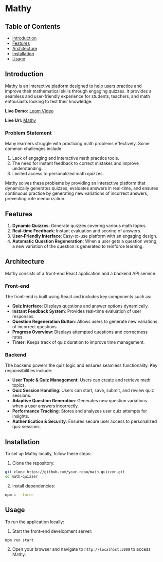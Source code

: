 # Mathy

## Table of Contents

- [Introduction](#introduction)
- [Features](#features)
- [Architecture](#architecture)
- [Installation](#installation)
- [Usage](#usage)

## Introduction

Mathy is an interactive platform designed to help users practice and improve their mathematical skills through engaging quizzes. It provides a seamless and user-friendly experience for students, teachers, and math enthusiasts looking to test their knowledge.

**Live Demo:** [Loom Video](https://www.loom.com/share/245236bfa9ce436ca169733ac64b695c)

**Live Url:** [Mathy](https://mathy-quizzer.vercel.app/)

### Problem Statement

Many learners struggle with practicing math problems effectively. Some common challenges include:

1. Lack of engaging and interactive math practice tools.
2. The need for instant feedback to correct mistakes and improve understanding.
3. Limited access to personalized math quizzes.

Mathy solves these problems by providing an interactive platform that dynamically generates quizzes, evaluates answers in real-time, and ensures continuous practice by generating new variations of incorrect answers, preventing rote memorization.

## Features

1. **Dynamic Quizzes**: Generate quizzes covering various math topics.
2. **Real-time Feedback**: Instant evaluation and scoring of answers.
3. **User-Friendly Interface**: Easy-to-use platform with an engaging design.
4. **Automatic Question Regeneration**: When a user gets a question wrong, a new variation of the question is generated to reinforce learning.

## Architecture

Mathy consists of a front-end React application and a backend API service.

### Front-end

The front-end is built using React and includes key components such as:

- **Quiz Interface**: Displays questions and answer options dynamically.
- **Instant Feedback System**: Provides real-time evaluation of user responses.
- **Question Regeneration Button**: Allows users to generate new variations of incorrect questions.
- **Progress Overview**: Displays attempted questions and correctness rates.
- **Timer**: Keeps track of quiz duration to improve time management.

### Backend

The backend powers the quiz logic and ensures seamless functionality. Key responsibilities include:

- **User Topic & Quiz Management**: Users can create and retrieve math topics.
- **Quiz Session Handling**: Users can start, save, submit, and review quiz sessions.
- **Adaptive Question Generation**: Generates new question variations when a user answers incorrectly.
- **Performance Tracking**: Stores and analyzes user quiz attempts for insights.
- **Authentication & Security**: Ensures secure user access to personalized quiz sessions.

## Installation

To set up Mathy locally, follow these steps:

1. Clone the repository:

```bash
git clone https://github.com/your-repo/math-quizzer.git
cd math-quizzer
```

2. Install dependencies:

```bash
npm i --force
```

## Usage

To run the application locally:

1. Start the front-end development server:

```bash
npm run start
```

2. Open your browser and navigate to `http://localhost:3000` to access Mathy.

